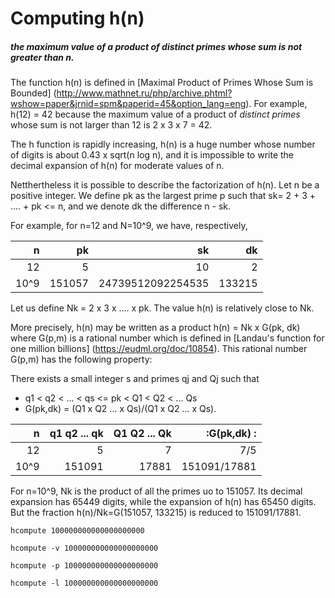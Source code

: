 # Computing h(n)

##### the maximum value of a product of distinct primes whose sum is not greater than n.

The function h(n) is defined in 
[Maximal Product of Primes Whose Sum is Bounded]
(http://www.mathnet.ru/php/archive.phtml?wshow=paper&jrnid=spm&paperid=45&option_lang=eng).
For example, h(12) = 42 because  the maximum value of a product
of _distinct primes_ whose sum is not larger than 12 is  2 x 3 x 7 = 42.


The h function is rapidly increasing, h(n) is a huge number whose
number of digits is about 0.43 x sqrt(n log n), and it is impossible
to write the decimal expansion of h(n) for moderate values of n.

Netthertheless it is possible to describe the factorization of h(n).
Let n be a positive integer. We define pk as
the largest prime p such that sk= 2 + 3 + .... + pk <= n,
and we denote dk  the difference n - sk.

For example, for n=12 and N=10^9, we have, respectively,

| n  | pk |  sk  | dk |
| ---------: | ---------: | ---------: | --------: |
| 12  | 5 | 10  | 2 |
| 10^9 | 151057  | 24739512092254535 | 133215 |

Let us define Nk = 2 x 3 x .... x pk. The value h(n) is relatively
close to Nk.

More precisely, h(n) may be written as a product h(n) = Nk x G(pk, dk)
where  G(p,m) is a rational number which is defined in
[Landau's function for one million billions] (https://eudml.org/doc/10854).
This rational number  G(p,m)  has the following property:

There exists a small integer s and primes qj and Qj such that
- q1 < q2 < ... < qs <= pk < Q1 < Q2 < ... Qs
- G(pk,dk) = (Q1 x Q2  ...  x Qs)/(Q1 x Q2  ...  x Qs).

| n  | q1 q2  ...  qk  | Q1 Q2 ... Qk | :G(pk,dk) :| 
| ---------: | ---------: | ---------: | --------: |
| 12  | 5 | 7  | 7/5 |
| 10^9 | 151091  | 17881 | 151091/17881 |

For n=10^9, Nk is the product of all the primes uo to 151057. Its decimal
expansion has 65449 digits, while the expansion of h(n) has 65450 digits.
But the fraction h(n)/Nk=G(151057, 133215) is reduced to 151091/17881.




```
hcompute 100000000000000000000
```

```
hcompute -v 100000000000000000000
```

```
hcompute -p 100000000000000000000
```

```
hcompute -l 100000000000000000000
```
